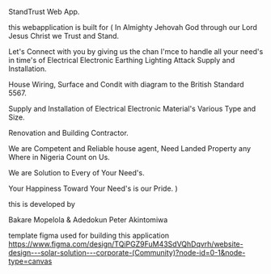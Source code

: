 
StandTrust Web App. 

this webapplication is built for 
(
    In Almighty Jehovah God through our Lord Jesus Christ we Trust and Stand.

Let's Connect with you by giving us the chan I'mce to handle all your need's in time's of Electrical Electronic Earthing Lighting Attack Supply and Installation.

House Wiring, Surface and Condit  with diagram to the British Standard 5567.

Supply and Installation of Electrical Electronic Material's Various Type and Size.

Renovation and Building Contractor.

We are Competent and Reliable house agent, Need Landed Property any Where in Nigeria Count on Us.

We are Solution to Every of Your Need's.

Your Happiness Toward Your Need's is our Pride.
)










 this is 
developed by 

Bakare Mopelola 
&
Adedokun Peter Akintomiwa













template figma used for building this application
https://www.figma.com/design/TQiPGZ9FuM43SdVQhDqvrh/website-design---solar-solution---corporate-(Community)?node-id=0-1&node-type=canvas


